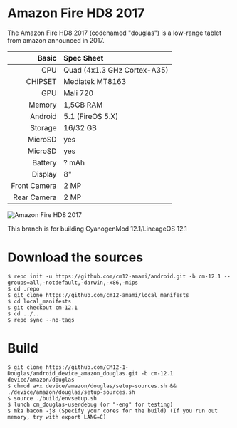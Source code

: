 # Amazon Fire HD8 2017

The Amazon Fire HD8 2017 (codenamed "douglas") is a low-range tablet from amazon announced in 2017.

Basic   | Spec Sheet
-------:|:--------------------------------------------------
CPU     | Quad (4x1.3 GHz Cortex-A35)
CHIPSET | Mediatek MT8163
GPU     | Mali 720
Memory  | 1,5GB RAM
Android | 5.1 (FireOS 5.X)
Storage | 16/32 GB
MicroSD | yes
MicroSD | yes
Battery | ? mAh
Display | 8"
Front Camera  | 2 MP
Rear Camera  | 2 MP

![Amazon Fire HD8 2017](https://media.wired.com/photos/5a2b2d4ea850e23a4736f3be/master/w_582,c_limit/amazonfire-TA.jpg "Amazon Fire HD8 2017")

This branch is for building CyanogenMod 12.1/LineageOS 12.1

# Download the sources
```
$ repo init -u https://github.com/cm12-amami/android.git -b cm-12.1 --groups=all,-notdefault,-darwin,-x86,-mips
$ cd .repo
$ git clone https://github.com/cm12-amami/local_manifests 
$ cd local_manifests 
$ git checkout cm-12.1 
$ cd ../.. 
$ repo sync --no-tags
```

# Build
```
$ git clone https://github.com/CM12-1-Douglas/android_device_amazon_douglas.git -b cm-12.1 device/amazon/douglas
$ chmod a+x device/amazon/douglas/setup-sources.sh && ./device/amazon/douglas/setup-sources.sh
$ source ./build/envsetup.sh
$ lunch cm_douglas-userdebug (or "-eng" for testing)
$ mka bacon -j8 (Specify your cores for the build) (If you run out memory, try with export LANG=C)
```
